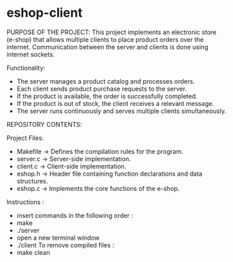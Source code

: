 # eshop-client



PURPOSE OF THE PROJECT:
This project implements an electronic store (e-shop) that allows multiple clients 
to place product orders over the internet. Communication between the server and clients 
is done using internet sockets.

Functionality:
- The server manages a product catalog and processes orders.
- Each client sends product purchase requests to the server.
- If the product is available, the order is successfully completed.
- If the product is out of stock, the client receives a relevant message.
- The server runs continuously and serves multiple clients simultaneously.



REPOSITORY CONTENTS:

Project Files:
- Makefile   → Defines the compilation rules for the program.
- server.c   → Server-side implementation.
- client.c   → Client-side implementation.
- eshop.h    → Header file containing function declarations and data structures.
- eshop.c    → Implements the core functions of the e-shop.


Instructions : 
- insert commands in the following order :
- make
- ./server
- open a new terminal window
- ./client
To remove compiled files :
- make clean
